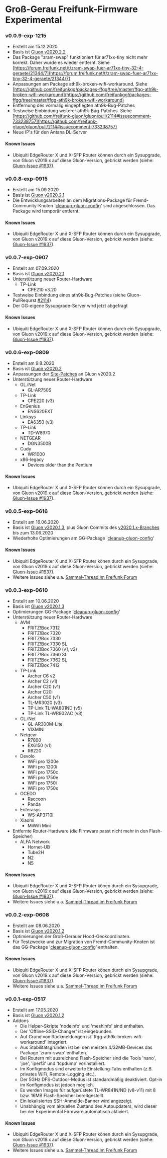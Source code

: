 # Groß-Gerau Freifunk-Firmware Experimental

### v0.0.9-exp-1215
- Erstellt am 15.12.2020
- Basis ist [Gluon v2020.2.2](https://gluon.readthedocs.io/en/v2020.2.2/releases/v2020.2.2.html)
- Das Package "zram-swap" funktioniert für ar71xx-tiny nicht mehr korrekt. Daher wurde es wieder entfernt. Siehe [https://forum.freifunk.net/t/zram-swap-fuer-ar71xx-tiny-32-4-geraete/21344/7](https://forum.freifunk.net/t/zram-swap-fuer-ar71xx-tiny-32-4-geraete/21344/7)
- Anpassungen am Package ath9k-broken-wifi-workaround. Siehe [https://github.com/freifunkgg/packages-ffgg/tree/master/ffgg-ath9k-broken-wifi-workaround](https://github.com/freifunkgg/packages-ffgg/tree/master/ffgg-ath9k-broken-wifi-workaround)
- Entfernung des vormalig eingepflegten ath9k-Bug-Patches
- Testweise Einbindung weiterer ath9k-Bug-Patches. Siehe [https://github.com/freifunk-gluon/gluon/pull/2114#issuecomment-733238757](https://github.com/freifunk-gluon/gluon/pull/2114#issuecomment-733238757)
- Neue IP's für den Antana DL-Server

#### Known Issues
- Ubiquiti EdgeRouter X und X-SFP Router können durch ein Sysupgrade, von Gluon v2019.x auf diese Gluon-Version, gebrickt werden (siehe: [Gluon-Issue #1937](https://github.com/freifunk-gluon/gluon/issues/1937)).


### v0.0.8-exp-0915
- Erstellt am 15.09.2020
- Basis ist [Gluon v2020.2.1](https://gluon.readthedocs.io/en/v2020.2.1/releases/v2020.2.1.html)
- Die Entwicklungsarbeiten an dem Migrations-Package für Fremd-Community-Knoten '[cleanup-gluon-config](https://github.com/freifunkgg/packages-ffgg/tree/master/ffgg-cleanup-gluon-config)' sind abgeschlossen. Das Package wird temporär entfernt.  

#### Known Issues
- Ubiquiti EdgeRouter X und X-SFP Router können durch ein Sysupgrade, von Gluon v2019.x auf diese Gluon-Version, gebrickt werden (siehe: [Gluon-Issue #1937](https://github.com/freifunk-gluon/gluon/issues/1937)).


### v0.0.7-exp-0907
- Erstellt am 07.09.2020
- Basis ist [Gluon v2020.2.1](https://gluon.readthedocs.io/en/v2020.2.1/releases/v2020.2.1.html)
- Unterstützung neuer Router-Hardware
  - TP-Link
     - CPE210 v3.20
- Testweise Einbindung eines ath9k-Bug-Patches (siehe Gluon-PullRequrst [#2114](https://github.com/freifunk-gluon/gluon/pull/2114))
- Der GG-eigene Sysupgrade-Server wird jetzt abgefragt

#### Known Issues
- Ubiquiti EdgeRouter X und X-SFP Router können durch ein Sysupgrade, von Gluon v2019.x auf diese Gluon-Version, gebrickt werden (siehe: [Gluon-Issue #1937](https://github.com/freifunk-gluon/gluon/issues/1937)).

### v0.0.6-exp-0809
- Erstellt am 9.8.2020
- Basis ist [Gluon v2020.2](https://gluon.readthedocs.io/en/latest/releases/v2020.2.html#)
- Anpassungen der [Site-Patches](https://gitea.indie-freifunk.net/oszilloskop/site-ffffm/src/branch/top/patches) an Gluon v2020.2
- Unterstützung neuer Router-Hardware
  - GL.iNet
     - GL-AR750S
  - TP-Link
     - CPE220 (v3)
  - EnGenius
     - ENS620EXT
  - Linksys
     - EA6350 (v3)
  - TP-Link
     - TD-W8970
  - NETGEAR
     - DGN3500B
  - Cudy
     - WR1000
  - x86-legacy
     - Devices older than the Pentium

#### Known Issues
- Ubiquiti EdgeRouter X und X-SFP Router können durch ein Sysupgrade, von Gluon v2019.x auf diese Gluon-Version, gebrickt werden (siehe: [Gluon-Issue #1937](https://github.com/freifunk-gluon/gluon/issues/1937)).

### v0.0.5-exp-0616
- Erstellt am 16.06.2020
- Basis ist [Gluon v2020.1.3](https://gluon.readthedocs.io/en/v2020.1.3/releases/v2020.1.3.html), plus Gluon Commits des [v2020.1.x-Branches](https://github.com/freifunk-gluon/gluon/commits/v2020.1.x) bis zum 13.06.2020
- Wiederholte Optimierungen am GG-Package '[cleanup-gluon-config](https://github.com/freifunkgg/packages-ffgg/tree/master/ffgg-cleanup-gluon-config)'

#### Known Issues
- Ubiquiti EdgeRouter X und X-SFP Router könen durch ein Sysupgrade, von Gluon v2019.x auf diese Gluon-Version, gebrickt werden (siehe: [Gluon-Issue #1937](https://github.com/freifunk-gluon/gluon/issues/1937)).
- Weitere Issues siehe u.a. [Sammel-Thread im Freifunk Forum](https://forum.freifunk.net/t/gluon-v2020-1-auffaelligkeiten/21839)

### v0.0.3-exp-0610
- Erstellt am 10.06.2020
- Basis ist [Gluon v2020.1.3](https://gluon.readthedocs.io/en/v2020.1.3/releases/v2020.1.3.html)
- Optimierungen GG-Package '[cleanup-gluon-config](https://github.com/freifunkgg/packages-ffgg/tree/master/ffgg-cleanup-gluon-config)'
- Unterstützung neuer Router-Hardware
  - AVM
     - FRITZ!Box 7312
     - FRITZ!Box 7320
     - FRITZ!Box 7330
     - FRITZ!Box 7330 SL
     - FRITZ!Box 7360 (v1, v2)
     - FRITZ!Box 7360 SL
     - FRITZ!Box 7362 SL
     - FRITZ!Box 7412
  - TP-Link
     - Archer C6 v2
     - Archer C2 (v1)
     - Archer C20 (v1)
     - Archer C20i
     - Archer C50 (v1)
     - TL-MR3020 (v3)
     - TP-Link TL-WA801ND (v5)
     - TP-Link TL-WR902AC (v3)
  - GL.iNet
     - GL-AR300M-Lite
     - VIXMINI
  - Netgear
     - R7800
     - EX6150 (v1)
     - R6220
  - Devolo 
     - WiFi pro 1200e
     - WiFi pro 1200i
     - WiFi pro 1750c
     - WiFi pro 1750e
     - WiFi pro 1750i
     - WiFi pro 1750x
  - OCEDO
     - Raccoon
     - Panda
  - Enterasys
     - WS-AP3710i
  - Xiaomi 
     - MiWifi Mini
- Entfernte Router-Hardware (die Firmware passt nicht mehr in den Flash-Speicher)
  - ALFA Network
     - Hornet-UB
     - Tube2H
     - N2
     - N5

#### Known Issues
- Ubiquiti EdgeRouter X und X-SFP Router könen durch ein Sysupgrade, von Gluon v2019.x auf diese Gluon-Version, gebrickt werden (siehe: [Gluon-Issue #1937](https://github.com/freifunk-gluon/gluon/issues/1937)).
- Weitere Issues siehe u.a. [Sammel-Thread im Freifunk Forum](https://forum.freifunk.net/t/gluon-v2020-1-auffaelligkeiten/21839)

### v0.0.2-exp-0608
- Erstellt am 08.06.2020
- Basis ist [Gluon v2020.1.2](https://gluon.readthedocs.io/en/v2020.1.2/releases/v2020.1.2.html)
- Optimierungen der Groß-Gerauer Hood-Geokoordinaten.
- Für Testzwecke und zur Migration von Fremd-Community-Knoten ist das GG-Package '[cleanup-gluon-config](https://github.com/freifunkgg/packages-ffgg/tree/master/ffgg-cleanup-gluon-config)' enthalten.

#### Known Issues
- Ubiquiti EdgeRouter X und X-SFP Router könen durch ein Sysupgrade, von Gluon v2019.x auf diese Gluon-Version, gebrickt werden (siehe: [Gluon-Issue #1937](https://github.com/freifunk-gluon/gluon/issues/1937)).
- Weitere Issues siehe u.a. [Sammel-Thread im Freifunk Forum](https://forum.freifunk.net/t/gluon-v2020-1-auffaelligkeiten/21839)


### v0.0.1-exp-0517
- Erstellt am 17.05.2020
- Basis ist [Gluon v2020.1.2](https://gluon.readthedocs.io/en/v2020.1.2/releases/v2020.1.2.html)
- Addons
  - Die Helper-Skripte 'nodeinfo' und 'meshinfo' sind enthalten.
  - Der 'Offline-SSID-Changer' ist eingebunden.
  - Auf Grund von Rückmeldungen ist 'ffgg-ath9k-broken-wifi-workaround' integriert.
  - Aus Stabilitätsgründen ist bei den meisten 4/32MB-Devices das Package 'zram-swap' enthalten.
  - Bei Routern mit ausreichend Flash-Speicher sind die Tools 'nano', 'joe', 'iperf3' und 'tcpdump' vorinstalliert.
  - Im Konfigmodus sind erweiterte Einstellung-Tabs enthalten (z.B. privates WiFi, Remote-Logging etc.).
  - Der 5GHz DFS-Outdoor-Modus ist standardmäßig deaktiviert. Opt-in im Konfigmodus ist jedoch möglich.
  - Es werden Images für aufgerüstete TL-WR841N/ND (v8-v11) mit 8 bzw. 16MB Flash-Speicher bereitgestellt.
  - Ein lokalisiertes SSH-Anmelde-Banner wird angezeigt.
  - Unabhängig vom aktuellen Zustand des Autoupdaters, wird dieser bei der Experimental Firmware automatisch aktiviert.

#### Known Issues
- Ubiquiti EdgeRouter X und X-SFP Router könen durch ein Sysupgrade, von Gluon v2019.x auf diese Gluon-Version, gebrickt werden (siehe: [Gluon-Issue #1937](https://github.com/freifunk-gluon/gluon/issues/1937)).
- Weitere Issues siehe u.a. [Sammel-Thread im Freifunk Forum](https://forum.freifunk.net/t/gluon-v2020-1-auffaelligkeiten/21839)

